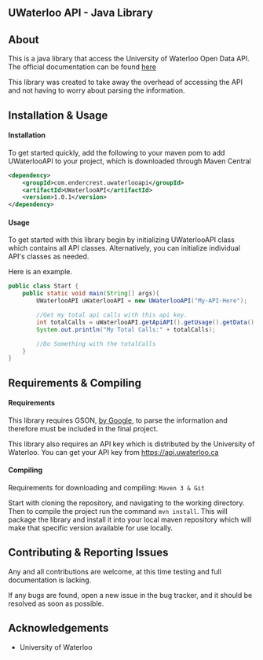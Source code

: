 UWaterloo API - Java Library
-----

## About
This is a java library that access the University of Waterloo Open Data API. 
The official documentation can be found [here](https://github.com/uWaterloo/api-documentation)

This library was created to take away the overhead of accessing the API and not having to
worry about parsing the information.

## Installation & Usage

#### Installation
To get started quickly, add the following to your maven pom to add UWaterlooAPI to your project, which is downloaded
through Maven Central
```xml
<dependency>
    <groupId>com.endercrest.uwaterlooapi</groupId>
    <artifactId>UWaterlooAPI</artifactId>
    <version>1.0.1</version>
</dependency>
```

#### Usage
To get started with this library begin by initializing UWaterlooAPI class which contains all API classes.
Alternatively, you can initialize individual API's classes as needed.

Here is an example.
```java
public class Start {
    public static void main(String[] args){
        UWaterlooAPI uWaterlooAPI = new UWaterlooAPI("My-API-Here");

        //Get my total api calls with this api key.
        int totalCalls = uWaterlooAPI.getApiAPI().getUsage().getData().getTotalCalls();
        System.out.println("My Total Calls:" + totalCalls);

        //Do Something with the totalCalls
    }
}
```

## Requirements & Compiling
#### Requirements
This library requires GSON, [by Google](https://github.com/google/gson), to parse the information and therefore must 
be included in the final project.

This library also requires an API key which is distributed by the University of Waterloo. You can get your API key
 from https://api.uwaterloo.ca

#### Compiling
Requirements for downloading and compiling: `Maven 3 & Git`

Start with cloning the repository, and navigating to the working directory.
Then to compile the project run the command `mvn install`. This will package
the library and install it into your local maven repository which will make 
that specific version available for use locally.

## Contributing & Reporting Issues
Any and all contributions are welcome, at this time testing and full documentation is lacking.

If any bugs are found, open a new issue in the bug tracker, and it should be resolved as soon as possible.

## Acknowledgements
* University of Waterloo
